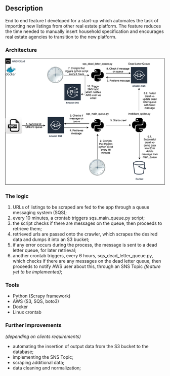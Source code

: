 ## Description
End to end feature I developed for a start-up which automates the task of importing new listings from other real estate platform. The feature reduces the time needed to manually insert household specification and encourages real estate agencies to transition to the new platform.

### Architecture
![](https://raw.githubusercontent.com/bogdancucu/imobiliare-scraper-v2/main/png/project-diagram.png)

### The logic
1. URLs of listings to be scraped are fed to the app through a queue messaging system (SQS);
2. every 10 minutes, a crontab triggers sqs_main_queue.py script; 
3. the script checks if there are messages on the queue, then proceeds to retrieve them;
4. retrieved urls are passed onto the crawler, which scrapes the desired data and dumps it into an S3 bucket;
5. if any error occurs during the process, the message is sent to a dead letter queue, for later retrieval;
6. another crontab triggers, every 6 hours, sqs_dead_letter_queue.py, which checks if there are any messages on the dead letter queue, then proceeds to notify AWS user about this, through an SNS Topic *(feature yet to be implemented)*;

### Tools
- Python (Scrapy framework)
- AWS (S3, SQS, boto3)
- Docker
- Linux crontab

### Further improvements
*(depending on clients requirements)*
- automating the insertion of output data from the S3 bucket to the database;
- implementing the SNS Topic;
- scraping additional data;
- data cleaning and normalization; 